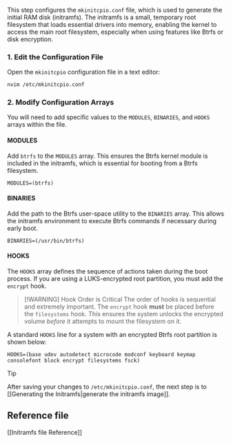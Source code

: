 
This step configures the `mkinitcpio.conf` file, which is used to generate the initial RAM disk (initramfs). The initramfs is a small, temporary root filesystem that loads essential drivers into memory, enabling the kernel to access the main root filesystem, especially when using features like Btrfs or disk encryption.

### 1. Edit the Configuration File

Open the `mkinitcpio` configuration file in a text editor:

```bash
nvim /etc/mkinitcpio.conf
```

### 2. Modify Configuration Arrays

You will need to add specific values to the `MODULES`, `BINARIES`, and `HOOKS` arrays within the file.

#### MODULES

Add `btrfs` to the `MODULES` array. This ensures the Btrfs kernel module is included in the initramfs, which is essential for booting from a Btrfs filesystem.

```
MODULES=(btrfs)
```

#### BINARIES

Add the path to the Btrfs user-space utility to the `BINARIES` array. This allows the initramfs environment to execute Btrfs commands if necessary during early boot.

```
BINARIES=(/usr/bin/btrfs)
```

#### HOOKS

The `HOOKS` array defines the sequence of actions taken during the boot process. If you are using a LUKS-encrypted root partition, you must add the `encrypt` hook.

> [!WARNING] Hook Order is Critical
> The order of hooks is sequential and extremely important. The `encrypt` hook **must** be placed before the `filesystems` hook. This ensures the system unlocks the encrypted volume *before* it attempts to mount the filesystem on it.

A standard `HOOKS` line for a system with an encrypted Btrfs root partition is shown below:

```
HOOKS=(base udev autodetect microcode modconf keyboard keymap consolefont block encrypt filesystems fsck)
```

> [!TIP]
> After saving your changes to `/etc/mkinitcpio.conf`, the next step is to [[Generating the Initramfs|generate the initramfs image]].


## Reference file
[[Initramfs file Reference]]